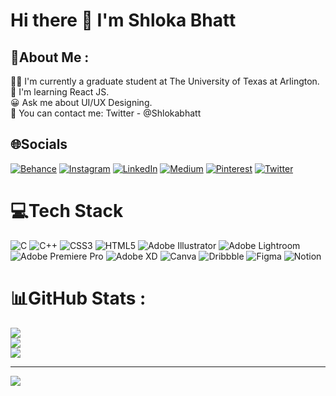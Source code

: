 # Hi there 👋 I'm Shloka Bhatt

## 💫About Me :
👩‍💻 I'm currently a graduate student at The University of Texas at Arlington.   
📖 I'm learning React JS.  
😀 Ask me about UI/UX Designing.  
📩 You can contact me: Twitter - @Shlokabhatt  

## 🌐Socials
[![Behance](https://img.shields.io/badge/Behance-1769ff?logo=behance&logoColor=white)](https://behance.net/shlokabhatt) [![Instagram](https://img.shields.io/badge/Instagram-%23E4405F.svg?logo=Instagram&logoColor=white)](https://instagram.com/shhhhhlokaa) [![LinkedIn](https://img.shields.io/badge/LinkedIn-%230077B5.svg?logo=linkedin&logoColor=white)](https://linkedin.com/in/shloka-bhatt) [![Medium](https://img.shields.io/badge/Medium-12100E?logo=medium&logoColor=white)](https://medium.com/@shlokabhatt.ict19) [![Pinterest](https://img.shields.io/badge/Pinterest-%23E60023.svg?logo=Pinterest&logoColor=white)](https://pinterest.com/shlokabhatt22) [![Twitter](https://img.shields.io/badge/Twitter-%231DA1F2.svg?logo=Twitter&logoColor=white)](https://twitter.com/Shlokabhatt) 

# 💻Tech Stack
![C](https://img.shields.io/badge/c-%2300599C.svg?style=for-the-badge&logo=c&logoColor=white) ![C++](https://img.shields.io/badge/c++-%2300599C.svg?style=for-the-badge&logo=c%2B%2B&logoColor=white) ![CSS3](https://img.shields.io/badge/css3-%231572B6.svg?style=for-the-badge&logo=css3&logoColor=white) ![HTML5](https://img.shields.io/badge/html5-%23E34F26.svg?style=for-the-badge&logo=html5&logoColor=white) ![Adobe Illustrator](https://img.shields.io/badge/adobeillustrator-%23FF9A00.svg?style=for-the-badge&logo=adobeillustrator&logoColor=white) ![Adobe Lightroom](https://img.shields.io/badge/Adobe%20Lightroom-31A8FF.svg?style=for-the-badge&logo=Adobe%20Lightroom&logoColor=white) ![Adobe Premiere Pro](https://img.shields.io/badge/Adobe%20Premiere%20Pro-9999FF.svg?style=for-the-badge&logo=Adobe%20Premiere%20Pro&logoColor=white) ![Adobe XD](https://img.shields.io/badge/Adobe%20XD-470137?style=for-the-badge&logo=Adobe%20XD&logoColor=#FF61F6) ![Canva](https://img.shields.io/badge/Canva-%2300C4CC.svg?style=for-the-badge&logo=Canva&logoColor=white) ![Dribbble](https://img.shields.io/badge/Dribbble-EA4C89?style=for-the-badge&logo=dribbble&logoColor=white) 	![Figma](https://img.shields.io/badge/figma-%23F24E1E.svg?style=for-the-badge&logo=figma&logoColor=white) ![Notion](https://img.shields.io/badge/Notion-%23000000.svg?style=for-the-badge&logo=notion&logoColor=white)
# 📊GitHub Stats :
![](https://github-readme-stats.vercel.app/api?username=shloka2212&theme=radical&hide_border=false&include_all_commits=false&count_private=false)<br/>
![](https://github-readme-streak-stats.herokuapp.com/?user=shloka2212&theme=radical&hide_border=false)<br/>
![](https://github-readme-stats.vercel.app/api/top-langs/?username=shloka2212&theme=radical&hide_border=false&include_all_commits=false&count_private=false&layout=compact)

---
[![](https://visitcount.itsvg.in/api?id=shloka2212&icon=0&color=0)](https://visitcount.itsvg.in)
